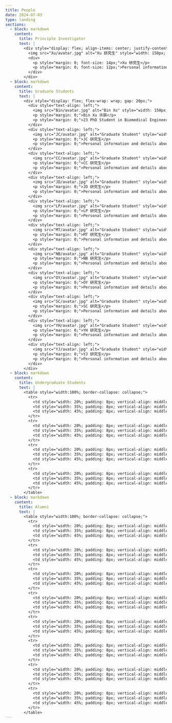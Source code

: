 ```yaml
---
title: People
date: 2024-07-03
type: landing
sections:
  - block: markdown
    content:
      title: Principle Investigator
      text: |
        <div style="display: flex; align-items: center; justify-content: flex-start;">
          <img src="Xu/avatar.jpg" alt="Xu 研究生" style="width: 150px; height: 150px; object-fit: cover; border-radius: 50%; margin-right: 20px;">
          <div>
            <p style="margin: 0; font-size: 14px;">Xu 研究生</p>
            <p style="margin: 0; font-size: 12px;">Personal information and details about Xu.</p>
          </div>
        </div>
  - block: markdown
    content:
      title: Graduate Students
      text: |
        <div style="display: flex; flex-wrap: wrap; gap: 20px;">
          <div style="text-align: left;">
            <img src="Bin/avatar.jpg" alt="Bin Xu" style="width: 150px; height: 150px; object-fit: cover; border-radius: 50%; margin: 10px 0;">
            <p style="margin: 0;">Bin Xu 许膑</p>
            <p style="margin: 0;">23 PhD Student in Biomedical Engineering</p>
          </div>
          <div style="text-align: left;">
            <img src="JC/avatar.jpg" alt="Graduate Student" style="width: 150px; height: 150px; object-fit: cover; border-radius: 50%; margin: 10px 0;">
            <p style="margin: 0;">JC 研究生</p>
            <p style="margin: 0;">Personal information and details about JC.</p>
          </div>
          <div style="text-align: left;">
            <img src="CC/avatar.jpg" alt="Graduate Student" style="width: 150px; height: 150px; object-fit: cover; border-radius: 50%; margin: 10px 0;">
            <p style="margin: 0;">CC 研究生</p>
            <p style="margin: 0;">Personal information and details about CC.</p>
          </div>
          <div style="text-align: left;">
            <img src="JD/avatar.jpg" alt="Graduate Student" style="width: 150px; height: 150px; object-fit: cover; border-radius: 50%; margin: 10px 0;">
            <p style="margin: 0;">JD 研究生</p>
            <p style="margin: 0;">Personal information and details about JD.</p>
          </div>
          <div style="text-align: left;">
            <img src="LP/avatar.jpg" alt="Graduate Student" style="width: 150px; height: 150px; object-fit: cover; border-radius: 50%; margin: 10px 0;">
            <p style="margin: 0;">LP 研究生</p>
            <p style="margin: 0;">Personal information and details about LP.</p>
          </div>
          <div style="text-align: left;">
            <img src="MT/avatar.jpg" alt="Graduate Student" style="width: 150px; height: 150px; object-fit: cover; border-radius: 50%; margin: 10px 0;">
            <p style="margin: 0;">MT 研究生</p>
            <p style="margin: 0;">Personal information and details about MT.</p>
          </div>
          <div style="text-align: left;">
            <img src="NB/avatar.jpg" alt="Graduate Student" style="width: 150px; height: 150px; object-fit: cover; border-radius: 50%; margin: 10px 0;">
            <p style="margin: 0;">NB 研究生</p>
            <p style="margin: 0;">Personal information and details about NB.</p>
          </div>
          <div style="text-align: left;">
            <img src="OY/avatar.jpg" alt="Graduate Student" style="width: 150px; height: 150px; object-fit: cover; border-radius: 50%; margin: 10px 0;">
            <p style="margin: 0;">OY 研究生</p>
            <p style="margin: 0;">Personal information and details about OY.</p>
          </div>
          <div style="text-align: left;">
            <img src="SC/avatar.jpg" alt="Graduate Student" style="width: 150px; height: 150px; object-fit: cover; border-radius: 50%; margin: 10px 0;">
            <p style="margin: 0;">SC 研究生</p>
            <p style="margin: 0;">Personal information and details about SC.</p>
          </div>
          <div style="text-align: left;">
            <img src="YH/avatar.jpg" alt="Graduate Student" style="width: 150px; height: 150px; object-fit: cover; border-radius: 50%; margin: 10px 0;">
            <p style="margin: 0;">YH 研究生</p>
            <p style="margin: 0;">Personal information and details about YH.</p>
          </div>
          <div style="text-align: left;">
            <img src="YJ/avatar.jpg" alt="Graduate Student" style="width: 150px; height: 150px; object-fit: cover; border-radius: 50%; margin: 10px 0;">
            <p style="margin: 0;">YJ 研究生</p>
            <p style="margin: 0;">Personal information and details about YJ.</p>
          </div>
        </div>
  - block: markdown
    content:
      title: Undergraduate Students
      text: |
        <table style="width:100%; border-collapse: collapse;">
          <tr>
            <td style="width: 20%; padding: 8px; vertical-align: middle;">Ruoqi Chen 陈若琪</td>
            <td style="width: 35%; padding: 8px; vertical-align: middle;">Biomedical Engineering at SCUT (2021)</td>
            <td style="width: 45%; padding: 8px; vertical-align: middle;"></td>
          </tr>
          <tr>
            <td style="width: 20%; padding: 8px; vertical-align: middle;">Xinjie Shen 沈鑫杰</td>
            <td style="width: 35%; padding: 8px; vertical-align: middle;">Artificial Intelligence at SCUT (2021)</td>
            <td style="width: 45%; padding: 8px; vertical-align: middle;"></td>
          </tr>
          <tr>
            <td style="width: 20%; padding: 8px; vertical-align: middle;">Qingquan Wang 王庆全</td>
            <td style="width: 35%; padding: 8px; vertical-align: middle;">Biomedical Engineering at SCUT (2022)</td>
            <td style="width: 45%; padding: 8px; vertical-align: middle;"></td>
          </tr>
          <tr>
            <td style="width: 20%; padding: 8px; vertical-align: middle;">Yutong Wang 王雨桐</td>
            <td style="width: 35%; padding: 8px; vertical-align: middle;">Biomedical Engineering at SCUT (2022)</td>
            <td style="width: 45%; padding: 8px; vertical-align: middle;"></td>
          </tr>
        </table>
  - block: markdown
    content:
      title: Alumni
      text: |
        <table style="width:100%; border-collapse: collapse;">
          <tr>
            <td style="width: 20%; padding: 8px; vertical-align: middle;">Lu Qiu 邱璐</td>
            <td style="width: 35%; padding: 8px; vertical-align: middle;">Biomedical Engineering at SCUT (2019-2023)</td>
            <td style="width: 45%; padding: 8px; vertical-align: middle;">Master of Biostatistics, Columbia University (2023)</td>
          </tr>
          <tr>
            <td style="width: 20%; padding: 8px; vertical-align: middle;">Yunlong Zhu 朱云龙</td>
            <td style="width: 35%; padding: 8px; vertical-align: middle;">Biomedical Engineering at SCUT (2019-2023)</td>
            <td style="width: 45%; padding: 8px; vertical-align: middle;">Master of science and engineering, Johns Hopkins University (2023)</td>
          </tr>
          <tr>
            <td style="width: 20%; padding: 8px; vertical-align: middle;">Ying Chen 陈颖</td>
            <td style="width: 35%; padding: 8px; vertical-align: middle;">Biomedical Engineering at SCUT (2019-2023)</td>
            <td style="width: 45%; padding: 8px; vertical-align: middle;">Master of Biomedical engineering, University of Electronic Science and Technology of China (2023)</td>
          </tr>
          <tr>
            <td style="width: 20%; padding: 8px; vertical-align: middle;">Ranxuan Zhang 张然轩</td>
            <td style="width: 35%; padding: 8px; vertical-align: middle;">Biomedical Engineering at SCUT (2019-2023)</td>
            <td style="width: 45%; padding: 8px; vertical-align: middle;">Master of Biomedical engineering, Chalmers University of Technology (2023)</td>
          </tr>
          <tr>
            <td style="width: 20%; padding: 8px; vertical-align: middle;">Yuan Chen 陈源</td>
            <td style="width: 35%; padding: 8px; vertical-align: middle;">Biomedical Engineering at SCUT (2020-2024)</td>
            <td style="width: 45%; padding: 8px; vertical-align: middle;">PhD in Chemistry, Nanyang Technological University (2024)</td>
          </tr>
          <tr>
            <td style="width: 20%; padding: 8px; vertical-align: middle;">Fangxi Lian 练方熙</td>
            <td style="width: 35%; padding: 8px; vertical-align: middle;">Biomedical Engineering at SCUT (2020-2024)</td>
            <td style="width: 45%; padding: 8px; vertical-align: middle;">Working at Lubangdi International Logistics Service Co.Ltd (2024)</td>
          </tr>
          <tr>
            <td style="width: 20%; padding: 8px; vertical-align: middle;">Zihuang Lu 卢梓煌</td>
            <td style="width: 35%; padding: 8px; vertical-align: middle;">Biomedical Engineering at SCUT (2020-2024)</td>
            <td style="width: 45%; padding: 8px; vertical-align: middle;">Master of Bioinformatics, University of Science and Technology of China (2024)</td>
          </tr>
          <tr>
            <td style="width: 20%; padding: 8px; vertical-align: middle;">Ruoxuan Wu 吴若萱</td>
            <td style="width: 35%; padding: 8px; vertical-align: middle;">Biomedical Engineering at SCUT (2020-2024)</td>
            <td style="width: 45%; padding: 8px; vertical-align: middle;">PhD in Biomedical engineering, University of Texas, Southwestern Medical Center at Dallas (2024)</td>
          </tr>
        </table>
---
```

